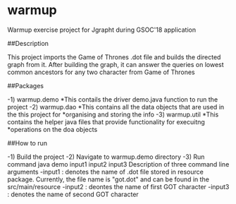 # warmup
Warmup exercise project for Jgrapht during GSOC'18 application

##Description

This project imports the Game of Thrones .dot file and builds the directed graph
from it. After building the graph, it can answer the queries on lowest common
ancestors for any two character from Game of Thrones

##Packages

-1) warmup.demo
   *This contails the driver demo.java function to run the project
-2) warmup.dao
   *This contains all the data objects that are used in the this project for
   *organising and storing the info
-3) warmup.util
   *This contains the helper java files that provide functionality for execuitng
   *operations on the doa objects


##How to run

-1) Build the project
-2) Navigate to warmup.demo directory
-3) Run command java demo input1 input2 input3
   Description of three command line arguments
   -input1 : denotes the name of .dot file stored in resource package.
            Currently, the file name is "got.dot" and can be found in the src/main/resource
   -input2 : deontes the name of first GOT character
   -input3 : denotes the name of second GOT character
